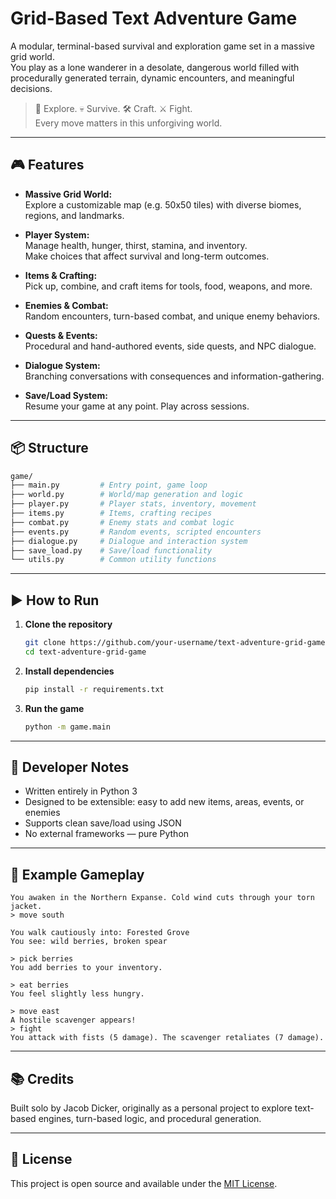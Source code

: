# Grid-Based Text Adventure Game

A modular, terminal-based survival and exploration game set in a massive grid world.  
You play as a lone wanderer in a desolate, dangerous world filled with procedurally generated terrain, dynamic encounters, and meaningful decisions.

> 🧭 Explore. 💀 Survive. 🛠 Craft. ⚔ Fight.  
> Every move matters in this unforgiving world.

---

## 🎮 Features

- **Massive Grid World:**  
  Explore a customizable map (e.g. 50x50 tiles) with diverse biomes, regions, and landmarks.

- **Player System:**  
  Manage health, hunger, thirst, stamina, and inventory.  
  Make choices that affect survival and long-term outcomes.

- **Items & Crafting:**  
  Pick up, combine, and craft items for tools, food, weapons, and more.

- **Enemies & Combat:**  
  Random encounters, turn-based combat, and unique enemy behaviors.

- **Quests & Events:**  
  Procedural and hand-authored events, side quests, and NPC dialogue.

- **Dialogue System:**  
  Branching conversations with consequences and information-gathering.

- **Save/Load System:**  
  Resume your game at any point. Play across sessions.

---

## 📦 Structure

```bash
game/
├── main.py         # Entry point, game loop
├── world.py        # World/map generation and logic
├── player.py       # Player stats, inventory, movement
├── items.py        # Items, crafting recipes
├── combat.py       # Enemy stats and combat logic
├── events.py       # Random events, scripted encounters
├── dialogue.py     # Dialogue and interaction system
├── save_load.py    # Save/load functionality
└── utils.py        # Common utility functions
```

---

## ▶ How to Run

1. **Clone the repository**
   ```bash
   git clone https://github.com/your-username/text-adventure-grid-game.git
   cd text-adventure-grid-game
   ```

2. **Install dependencies**
   ```bash
   pip install -r requirements.txt
   ```

3. **Run the game**
   ```bash
   python -m game.main
   ```

---

## 🧠 Developer Notes

- Written entirely in Python 3
- Designed to be extensible: easy to add new items, areas, events, or enemies
- Supports clean save/load using JSON
- No external frameworks — pure Python

---

## 💬 Example Gameplay

```
You awaken in the Northern Expanse. Cold wind cuts through your torn jacket.
> move south

You walk cautiously into: Forested Grove
You see: wild berries, broken spear

> pick berries
You add berries to your inventory.

> eat berries
You feel slightly less hungry.

> move east
A hostile scavenger appears!
> fight
You attack with fists (5 damage). The scavenger retaliates (7 damage).
```

---

## 📚 Credits

Built solo by Jacob Dicker, originally as a personal project to explore text-based engines, turn-based logic, and procedural generation.

---

## 📜 License

This project is open source and available under the [MIT License](LICENSE).
